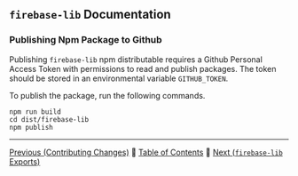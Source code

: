 ## `firebase-lib` Documentation

### Publishing Npm Package to Github

Publishing `firebase-lib` npm distributable requires a Github Personal Access
Token with permissions to read and publish packages.  The token should be stored
in an environmental variable `GITHUB_TOKEN`.

To publish the package, run the following commands.

```
npm run build
cd dist/firebase-lib
npm publish
```

---

[Previous (Contributing Changes)](./02-contributing-changes.md) :palm_tree:
[Table of Contents](../../README.md) :palm_tree:
[Next (`firebase-lib` Exports)](../apis/01-firebase-lib-exports.md)
